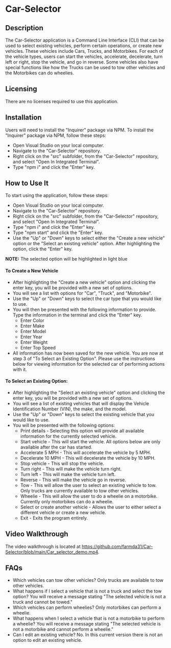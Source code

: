# Car-Selector

## Description
The Car-Selector application is a Command Line Interface (CLI) that can be used to select existing vehicles, perform certain operations, or create new vehicles.
These vehicles include Cars, Trucks, and Motorbikes.  For each of the vehicle types, users can start the vehicles, accelerate, decelerate, turn left or right, stop the vehicle, and go in reverse.
Some vehicles also have special functions like how the Trucks can be used to tow other vehicles and the Motorbikes can do wheelies.

## Licensing
There are no licenses required to use this application.  

## Installation
Users will need to install the "Inquirer" package via NPM.  To install the "Inquirer" package via NPM, follow these steps:
- Open Visual Studio on your local computer.
- Navigate to the "Car-Selector" repository.
- Right click on the "src" subfolder, from the "Car-Selector" repository, and select "Open In Integrated Terminal".
- Type "npm i" and click the "Enter" key.

## How to Use It
To start using the application, follow these steps:
- Open Visual Studio on your local computer.
- Navigate to the "Car-Selector" repository.
- Right click on the "src" subfolder, from the "Car-Selector" repository, and select "Open In Integrated Terminal".
- Type "npm i" and click the "Enter" key.
- Type "npm start" and click the "Enter" key.
- Use the "Up" or "Down" keys to select either the "Create a new vehicle" option or the "Select an existing vehicle" option.  After highlighting the option, click the "Enter" key.

**NOTE:** The selected option will be highlighted in light blue

#### To Create a New Vehicle
- After highlighting the "Create a new vehicle" option and clicking the enter key, you will be provided with a new set of options.
- You will see a list with options for "Car", "Truck", and "Motorbike".
- Use the "Up" or "Down" keys to select the car type that you would like to use.
- You will then be presented with the following information to provide.  Type the information in the terminal and click the "Enter" key.
  - Enter Color
  - Enter Make
  - Enter Model
  - Enter Year
  - Enter Weight
  - Enter Top Speed
 - All information has now been saved for the new vehicle.  You are now at step 3 of "To Select an Existing Option".  Please use the instructions below for viewing information for the selected car of performing actions with it.

#### To Select an Existing Option:
- After highlighting the "Select an existing vehicle" option and clicking the enter key, you will be provided with a new set of options.
- You will see a list of existing vehicles that will display the Vehicle Identification Number (VIN), the make, and the model.
- Use the "Up" or "Down" keys to select the existing vehicle that you would like to use.
- You will be presented with the following options:
  - Print details - Selecting this option will provide all available information for the currently selected vehicle.
  - Start vehicle - This will start the vehicle.  All options below are only available after the car has started.
  - Accelerate 5 MPH - This will accelerate the vehicle by 5 MPH.
  - Decelerate 10 MPH - This will decelerate the vehicle by 10 MPH.
  - Stop vehicle - This will stop the vehicle.
  - Turn right - This will make the vehicle turn right.
  - Turn left - This will make the vehicle turn left.
  - Reverse - This will make the vehicle go in reverse.
  - Tow - This will allow the user to select an existing vehicle to tow.  Only trucks are currently available to tow other vehicles.
  - Wheelie - This will allow the user to do a wheelie on a motorbike.  Currently only motorbikes can do a wheelie.
  - Select or create another vehicle - Allows the user to either select a different vehicle or create a new vehicle.
  - Exit - Exits the program entirely.
 
## Video Walkthrough
The video walkthrough is located at https://github.com/farmda31/Car-Selector/blob/main/Car_selector_demo.mp4.

## FAQs
- Which vehicles can tow other vehicles? Only trucks are available to tow other vehicles.
- What happens if I select a vehicle that is not a truck and select the tow option? You will receive a message stating "The selected vehicle is not a truck and cannot be towed."
- Which vehicles can perform wheelies? Only motorbikes can perform a wheelie.
- What happens when I select a vehicle that is not a motorbike to perform a wheelie? You will receive a message stating "The selected vehicle is not a motorbike and cannot perform a wheelie."
- Can I edit an existing vehicle? No.  In this current version there is not an option to edit an existing vehicle.
